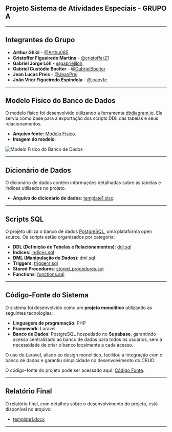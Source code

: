 ## Projeto Sistema de Atividades Especiais - GRUPO A

---

## **Integrantes do Grupo**
- **Arthur Ghizi** - [@Arthu085](https://github.com/Arthu085)  
- **Cristoffer Figueiredo Martins** - [@cristoffer21](https://github.com/cristoffer21)  
- **Gabriel Jorge Lóh** - [@gabrieljloh](https://github.com/gabrieljloh)  
- **Gabriel Custódio Boelter** - [@GabrielBoelter](https://github.com/GabrielBoelter)  
- **Jean Lucas Preis** - [@JeanPrei](https://github.com/JeanPrei)  
- **João Vitor Figueiredo Espindola** - [@joaovfe](https://github.com/joaovfe)  

---

## **Modelo Físico do Banco de Dados**

O modelo físico foi desenvolvido utilizando a ferramenta [dbdiagram.io](https://dbdiagram.io/). Ele serviu como base para a exportação dos scripts DDL das tabelas e seus relacionamentos.  

- **Arquivo fonte**: [Modelo Físico](https://dbdiagram.io/d/6561325e3be1495787b1c71a).  
- **Imagem do modelo**:  

![Modelo Físico do Banco de Dados](https://github.com/jlsilva01/projeto_final_bd2_satc_2023/assets/484662/1fefa9fd-868c-4209-8cc5-d32cd73fa46d)  

---

## **Dicionário de Dados**

O dicionário de dados contém informações detalhadas sobre as tabelas e índices utilizados no projeto.  
- **Arquivo do dicionário de dados**: [template1.xlsx](dicionario_dados/template1.xlsx).

---

## **Scripts SQL**

O projeto utiliza o banco de dados [PostgreSQL](https://www.postgresql.org/download/), uma plataforma open source. Os scripts estão organizados por categoria:  

- **DDL (Definição de Tabelas e Relacionamentos)**: [ddl.sql](scripts_sql/ddl.sql)  
- **Índices**: [indices.sql](scripts_sql/indices.sql)  
- **DML (Manipulação de Dados)**: [dml.sql](scripts_sql/dml.sql)  
- **Triggers**: [triggers.sql](scripts_sql/triggers.sql)  
- **Stored Procedures**: [stored_procedures.sql](scripts_sql/stored_procedures.sql)  
- **Functions**: [functions.sql](scripts_sql/functions.sql)  

---

## **Código-Fonte do Sistema**

O sistema foi desenvolvido como um **projeto monolítico** utilizando as seguintes tecnologias:  
- **Linguagem de programação**: PHP  
- **Framework**: Laravel  
- **Banco de Dados**: PostgreSQL hospedado no **Supabase**, garantindo acesso centralizado ao banco de dados para todos os usuários, sem a necessidade de criar o banco localmente a cada acesso.  

O uso do Laravel, aliado ao design monolítico, facilitou a integração com o banco de dados e garantiu simplicidade no desenvolvimento do CRUD.  

O código-fonte do projeto pode ser acessado aqui: [Código Fonte](fonte/).  

---

## **Relatório Final**

O relatório final, com detalhes sobre o desenvolvimento do projeto, está disponível no arquivo:  
- [template1.docx](relatorio/template1.docx)  

---

